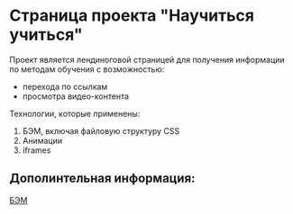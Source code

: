 # Страница проекта "Научиться учиться"
Проект является лендиноговой страницей для получения информации по методам обучения с возможностью:
* перехода по ссылкам
* просмотра видео-контента

Технологии, которые применены:
1. БЭМ, включая файловую структуру CSS
2. Анимации
3. iframes
## Дополинтельная информация:
[БЭМ](https://ru.bem.info/ "Что такое БЭМ?")
